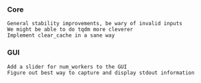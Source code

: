 ### Core
    General stability improvements, be wary of invalid inputs
    We might be able to do tqdm more cleverer
    Implement clear_cache in a sane way

### GUI
    Add a slider for num_workers to the GUI
    Figure out best way to capture and display stdout information